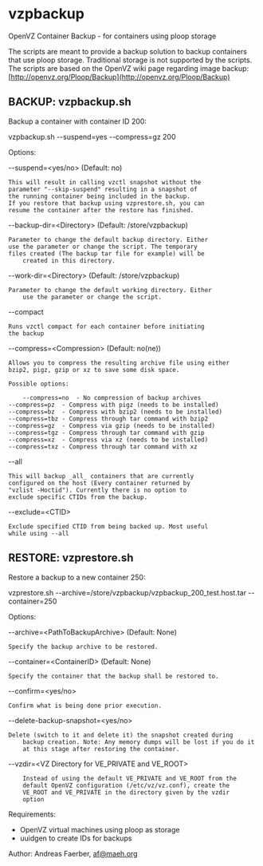 vzpbackup
=========

OpenVZ Container Backup - for containers using ploop storage

The scripts are meant to provide a backup solution to backup
containers that use ploop storage. Traditional storage is
not supported by the scripts. The scripts are based on the
OpenVZ wiki page regarding image backup:
[http://openvz.org/Ploop/Backup](http://openvz.org/Ploop/Backup)

## BACKUP: vzpbackup.sh

Backup a container with container ID 200:

vzpbackup.sh --suspend=yes --compress=gz 200

Options:

--suspend=\<yes/no> (Default: no)

	This will result in calling vzctl snapshot without the
	parameter "--skip-suspend" resulting in a snapshot of
	the running container being included in the backup.
	If you restore that backup using vzprestore.sh, you can
	resume the container after the restore has finished.

--backup-dir=\<Directory> (Default: /store/vzpbackup)

	Parameter to change the default backup directory. Either
	use the parameter or change the script. The temporary
	files created (The backup tar file for example) will be 
        created in this directory.

--work-dir=\<Directory> (Default: /store/vzpbackup)

	Parameter to change the default working directory. Either
        use the parameter or change the script.

--compact

	Runs vzctl compact for each container before initiating
	the backup

--compress=\<Compression> (Default: no(ne))

	Allows you to compress the resulting archive file using either
	bzip2, pigz, gzip or xz to save some disk space.

	Possible options:

        --compress=no  - No compression of backup archives
	--compress=pz  - Compress with pigz (needs to be installed)
	--compress=bz  - Compress with bzip2 (needs to be installed)
	--compress=tbz - Compress through tar command with bzip2
	--compress=gz  - Compress via gzip (needs to be installed)
	--compress=tgz - Compress through tar command with gzip
	--compress=xz  - Compress via xz (needs to be installed)
	--compress=txz - Compress through tar command with xz

--all

	This will backup _all_ containers that are currently
	configured on the host (Every container returned by
	"vzlist -Hoctid"). Currently there is no option to
	exclude specific CTIDs from the backup.

--exclude=\<CTID>

    Exclude specified CTID from being backed up. Most useful
    while using --all

## RESTORE: vzprestore.sh

Restore a backup to a new container 250:

vzprestore.sh --archive=/store/vzpbackup/vzpbackup_200_test.host.tar --container=250

Options:

--archive=\<PathToBackupArchive> (Default: None)

	Specify the backup archive to be restored.

--container=\<ContainerID> (Default: None)

	Specify the container that the backup shall be restored to.

--confirm=\<yes/no>

	Confirm what is being done prior execution.

--delete-backup-snapshot=\<yes/no>

	Delete (switch to it and delete it) the snapshot created during
        backup creation. Note: Any memory dumps will be lost if you do it
        at this stage after restoring the container.

--vzdir=\<VZ Directory for VE_PRIVATE and VE_ROOT>

        Instead of using the default VE_PRIVATE and VE_ROOT from the
        default OpenVZ configuration (/etc/vz/vz.conf), create the
        VE_ROOT and VE_PRIVATE in the directory given by the vzdir
        option

Requirements:

- OpenVZ virtual machines using ploop as storage
- uuidgen to create IDs for backups

Author: Andreas Faerber, af@maeh.org
